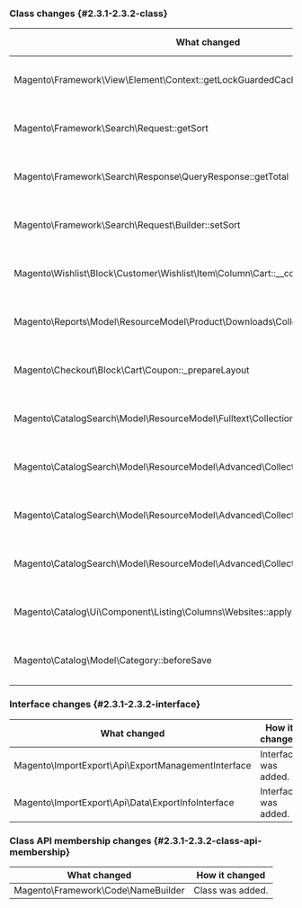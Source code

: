 ### Class changes {#2.3.1-2.3.2-class}

| What changed                                                                        | How it changed                     |
|-------------------------------------------------------------------------------------|------------------------------------|
| Magento\Framework\View\Element\Context::getLockGuardedCacheLoader                   | [public] Method has been added.    |
| Magento\Framework\Search\Request::getSort                                           | [public] Method has been added.    |
| Magento\Framework\Search\Response\QueryResponse::getTotal                           | [public] Method has been added.    |
| Magento\Framework\Search\Request\Builder::setSort                                   | [public] Method has been added.    |
| Magento\Wishlist\Block\Customer\Wishlist\Item\Column\Cart::\_\_construct            | [public] Method has been added.    |
| Magento\Reports\Model\ResourceModel\Product\Downloads\Collection::getSelectCountSql | [public] Method has been added.    |
| Magento\Checkout\Block\Cart\Coupon::\_prepareLayout                                 | [protected] Method has been added. |
| Magento\CatalogSearch\Model\ResourceModel\Fulltext\Collection::addAttributeToSort   | [public] Method has been added.    |
| Magento\CatalogSearch\Model\ResourceModel\Advanced\Collection::setOrder             | [public] Method has been added.    |
| Magento\CatalogSearch\Model\ResourceModel\Advanced\Collection::addCategoryFilter    | [public] Method has been added.    |
| Magento\CatalogSearch\Model\ResourceModel\Advanced\Collection::setVisibility        | [public] Method has been added.    |
| Magento\Catalog\Ui\Component\Listing\Columns\Websites::applySorting                 | [protected] Method has been added. |
| Magento\Catalog\Model\Category::beforeSave                                          | [public] Method has been added.    |

### Interface changes {#2.3.1-2.3.2-interface}

| What changed                                       | How it changed       |
|----------------------------------------------------|----------------------|
| Magento\ImportExport\Api\ExportManagementInterface | Interface was added. |
| Magento\ImportExport\Api\Data\ExportInfoInterface  | Interface was added. |

### Class API membership changes {#2.3.1-2.3.2-class-api-membership}

| What changed                       | How it changed   |
|------------------------------------|------------------|
| Magento\Framework\Code\NameBuilder | Class was added. |
